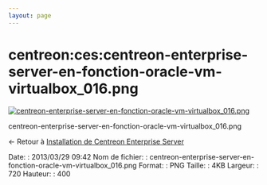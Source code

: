 ```yaml
---
layout: page
---
```


centreon:ces:centreon-enterprise-server-en-fonction-oracle-vm-virtualbox\_016.png
=================================================================================

[![centreon-enterprise-server-en-fonction-oracle-vm-virtualbox\_016.png](../..//assets/media/centreon/ces/centreon-enterprise-server-en-fonction-oracle-vm-virtualbox_016.png@cache=&w=720&h=400 "centreon-enterprise-server-en-fonction-oracle-vm-virtualbox_016.png")](../..//assets/media/centreon/ces/centreon-enterprise-server-en-fonction-oracle-vm-virtualbox_016.png@cache= "Afficher le fichier original")

centreon-enterprise-server-en-fonction-oracle-vm-virtualbox\_016.png

← Retour à [Installation de Centreon Enterprise
Server](../../../centreon/centreon-enterprise-server.html "centreon:centreon-enterprise-server")

Date:
:   2013/03/29 09:42
Nom de fichier:
:   centreon-enterprise-server-en-fonction-oracle-vm-virtualbox\_016.png
Format:
:   PNG
Taille:
:   4KB
Largeur:
:   720
Hauteur:
:   400

